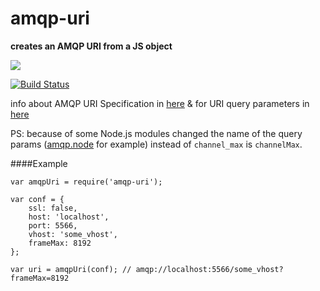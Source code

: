 # amqp-uri

**creates an AMQP URI from a JS object**

<a href="https://nodei.co/npm/amqp-uri/"><img src="https://nodei.co/npm/amqp-uri.png?downloads=true"></a>

[![Build Status](https://travis-ci.org/joaquimserafim/amqp-uri.png?branch=master)](https://travis-ci.org/joaquimserafim/amqp-uri)


info about AMQP URI Specification in [here](http://www.rabbitmq.com/uri-spec.html) & for URI query parameters in [here](http://www.rabbitmq.com/uri-query-parameters.html) 

PS: because of some Node.js modules changed the name of the query params ([amqp.node](http://www.squaremobius.net/amqp.node/doc/channel_api.html) for example) instead of `channel_max` is `channelMax`.

####Example

    var amqpUri = require('amqp-uri');

    var conf = {
        ssl: false,
        host: 'localhost',
        port: 5566,
        vhost: 'some_vhost',
        frameMax: 8192
    };

    var uri = amqpUri(conf); // amqp://localhost:5566/some_vhost?frameMax=8192
